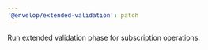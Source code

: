 ```yaml
---
'@envelop/extended-validation': patch
---
```


Run extended validation phase for subscription operations.
